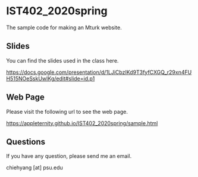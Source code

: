 # IST402_2020spring
The sample code for making an Mturk website.

## Slides
You can find the slides used in the class here.

https://docs.google.com/presentation/d/1LJiCbzIKd9T3fyfCXGQ_r29xn4FUH515NOeSskUwIKg/edit#slide=id.p1

## Web Page
Please visit the following url to see the web page.

https://appleternity.github.io/IST402_2020spring/sample.html

## Questions
If you have any question, please send me an email.

chiehyang [at] psu.edu

